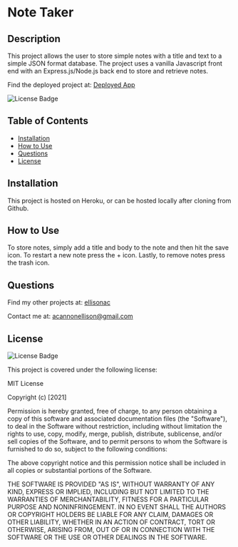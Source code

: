 # Note Taker

## Description

This project allows the user to store simple notes with a title and text to a simple JSON format database. The project uses a vanilla Javascript front end with an Express.js/Node.js back end to store and retrieve notes.

Find the deployed project at:
[Deployed App]()

![License Badge](https://img.shields.io/badge/License-MIT-informational?logoColor=white&color=1CA2F1)

## Table of Contents

- [Installation](#installation)
- [How to Use](#how-to-use)
- [Questions](#questions)
- [License](#license)

## Installation

This project is hosted on Heroku, or can be hosted locally after cloning from Github.

## How to Use

To store notes, simply add a title and body to the note and then hit the save icon. To restart a new note press the + icon. Lastly, to remove notes press the trash icon.

## Questions

Find my other projects at: [ellisonac](https://github.com/ellisonac)

Contact me at: acannonellison@gmail.com

## License

![License Badge](https://img.shields.io/badge/License-MIT-informational?logoColor=white&color=1CA2F1)

This project is covered under the following license:

MIT License

Copyright (c) [2021]

Permission is hereby granted, free of charge, to any person obtaining a copy
of this software and associated documentation files (the "Software"), to deal
in the Software without restriction, including without limitation the rights
to use, copy, modify, merge, publish, distribute, sublicense, and/or sell
copies of the Software, and to permit persons to whom the Software is
furnished to do so, subject to the following conditions:

The above copyright notice and this permission notice shall be included in all
copies or substantial portions of the Software.

THE SOFTWARE IS PROVIDED "AS IS", WITHOUT WARRANTY OF ANY KIND, EXPRESS OR
IMPLIED, INCLUDING BUT NOT LIMITED TO THE WARRANTIES OF MERCHANTABILITY,
FITNESS FOR A PARTICULAR PURPOSE AND NONINFRINGEMENT. IN NO EVENT SHALL THE
AUTHORS OR COPYRIGHT HOLDERS BE LIABLE FOR ANY CLAIM, DAMAGES OR OTHER
LIABILITY, WHETHER IN AN ACTION OF CONTRACT, TORT OR OTHERWISE, ARISING FROM,
OUT OF OR IN CONNECTION WITH THE SOFTWARE OR THE USE OR OTHER DEALINGS IN THE
SOFTWARE.
